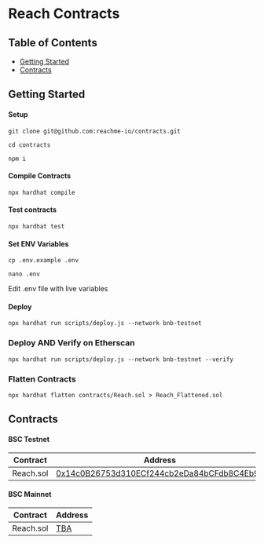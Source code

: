 # Reach Contracts

## Table of Contents
- [Getting Started](#getting-started)
- [Contracts](#contracts)

## Getting Started

#### Setup
```shell
git clone git@github.com:reachme-io/contracts.git
```

```shell
cd contracts
```

```shell
npm i
```

#### Compile Contracts

```shell
npx hardhat compile
```


#### Test contracts
```shell
npx hardhat test
```

#### Set ENV Variables

```shell
cp .env.example .env
```

```shell
nano .env
```

Edit .env file with live variables


#### Deploy

```shell
npx hardhat run scripts/deploy.js --network bnb-testnet
```

### Deploy AND Verify on Etherscan

```shell
npx hardhat run scripts/deploy.js --network bnb-testnet --verify
```

### Flatten Contracts
```shell
npx hardhat flatten contracts/Reach.sol > Reach_Flattened.sol
```


## Contracts

#### BSC Testnet

|       Contract    | Address |
|     ------------- | ------------- |
| Reach.sol  | [0x14c0B26753d310ECf244cb2eDa84bCFdb8C4Eb9b](https://testnet.bscscan.com/address/0x14c0B26753d310ECf244cb2eDa84bCFdb8C4Eb9b) |


#### BSC Mainnet
 
|       Contract    | Address |
|     ------------- | ------------- |
| Reach.sol  | [TBA](https://bscscan.com/address/0x0000000000000000000000000000000000000000) |
